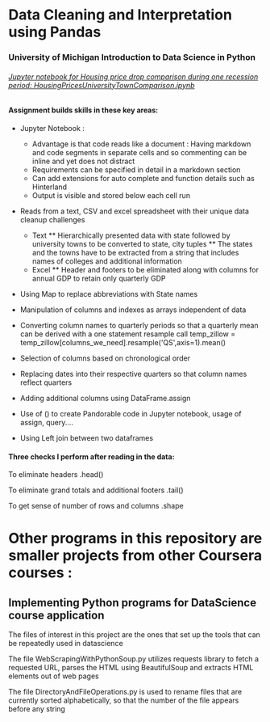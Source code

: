 # Data Cleaning and Interpretation using Pandas 
### University of Michigan Introduction to Data Science in Python


######  [Jupyter notebook for Housing price drop comparison during one recession period: HousingPricesUniversityTownComparison.ipynb](https://github.com/sjtalkar/python_datascience)


#### Assignment builds skills in these key areas: 

* Jupyter Notebook : 
  * Advantage is that code reads like a document : Having markdown and code segments in separate cells and so commenting can be inline and yet does not distract
  * Requirements can be specified in detail in a markdown section
  * Can add extensions for auto complete and function details such as Hinterland
  * Output is visible and stored below each cell run

* Reads from a text, CSV and excel spreadsheet with their unique data cleanup challenges 
  * Text
    **  Hierarchically presented data with state followed by university towns to be converted to state, city tuples
    **  The states and the towns have to be extracted from a string that includes names of colleges and additional information
  * Excel
    **  Header and footers to be eliminated along with columns for annual GDP to retain only quarterly GDP

* Using Map to replace abbreviations with State names
* Manipulation of columns and indexes as arrays independent of data
* Converting column names to quarterly periods so that a quarterly mean can be derived with a one statement resample call
  temp_zillow = temp_zillow[columns_we_need].resample('QS',axis=1).mean()
* Selection of columns based on  chronological order 
* Replacing dates into their respective quarters so that column names reflect quarters
* Adding additional columns using DataFrame.assign
* Use of () to create Pandorable code in Jupyter notebook, usage of assign, query....
* Using Left join between two dataframes

#### Three checks I perform after reading in the data:
To eliminate headers
.head()

To eliminate grand totals and additional footers
.tail()

To get sense of number of rows and columns
.shape 


# Other programs in this repository are smaller projects from other Coursera courses :
## Implementing Python programs for DataScience course application

The files of interest in this project are the ones that set up the tools that can be repeatedly used in datascience

The file WebScrapingWithPythonSoup.py utilizes requests library to fetch a requested URL, parses the HTML using BeautifulSoup and extracts HTML elements out of web pages

The file DirectoryAndFileOperations.py is used to rename files that are currently sorted alphabetically, so that the number of the file appears before any string





